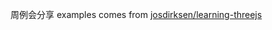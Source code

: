 周例会分享
examples comes from [josdirksen/learning-threejs](https://github.com/josdirksen/learning-threejs)
